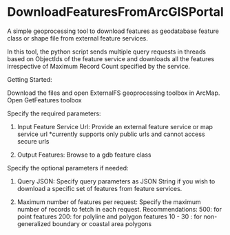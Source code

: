# DownloadFeaturesFromArcGISPortal

A simple geoprocessing tool to download features as geodatabase feature class or shape file from external feature services.

In this tool, the python script sends multiple query requests in threads based on ObjectIds of the feature service and downloads all the features irrespective of Maximum Record Count specified by the service.

Getting Started:

Download the files and open ExternalFS geoprocessing toolbox in ArcMap.
Open GetFeatures toolbox

Specify the required parameters:

1. Input Feature Service Url: Provide an external feature service or map service url
*currently supports only public urls and cannot access secure urls

2. Output Features: Browse to a gdb feature class 

Specify the optional parameters if needed:

1. Query JSON: Specify query parameters as JSON String if you wish to download a specific set of features from feature services.

2. Maximum number of features per request:  Specify the maximum number of records to fetch in each request. 
Recommendations:
500: for point features
200: for polyline and polygon features
10 - 30 : for non-generalized boundary or coastal area polygons

